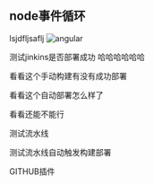 ## node事件循环
lsjdfljsaflj
![angular](/angular.png)

测试jinkins是否部署成功  哈哈哈哈哈哈

看看这个手动构建有没有成功部署

看看这个自动部署怎么样了

看看还能不能行

测试流水线

测试流水线自动触发构建部署

GITHUB插件